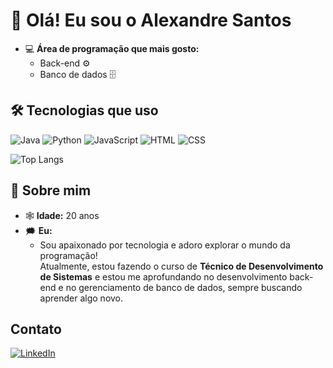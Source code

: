 # 👋 Olá! Eu sou o Alexandre Santos  
 
- 💻 **Área de programação que mais gosto:**  
  - Back-end ⚙️  
  - Banco de dados 🗄️
    
## 🛠️ Tecnologias que uso

![Java](https://img.shields.io/badge/Java-ED8B00?style=for-the-badge&logo=openjdk&logoColor=white)
![Python](https://img.shields.io/badge/Python-3776AB?style=for-the-badge&logo=python&logoColor=white)
![JavaScript](https://img.shields.io/badge/JavaScript-F7DF1E?style=for-the-badge&logo=javascript&logoColor=black)
![HTML](https://img.shields.io/badge/HTML-E34F26?style=for-the-badge&logo=html5&logoColor=white)
![CSS](https://img.shields.io/badge/CSS-1572B6?style=for-the-badge&logo=css3&logoColor=white)  

![Top Langs](https://github-readme-stats.vercel.app/api/top-langs/?username=alexsant22&layout=compact&theme=dracula)

## 🌟 Sobre mim 
- 🕸️ **Idade:** 20 anos
- 🗯️ **Eu:**
  - Sou apaixonado por tecnologia e adoro explorar o mundo da programação!  
Atualmente, estou fazendo o curso de **Técnico de Desenvolvimento de Sistemas** e estou me aprofundando no desenvolvimento back-end e no gerenciamento de banco de dados, sempre buscando aprender algo novo.  

## Contato
[![LinkedIn](https://img.shields.io/badge/LinkedIn-0077B5?style=for-the-badge&logo=linkedin&logoColor=white)](https://www.linkedin.com/in/alexandre-santana-santos/)
